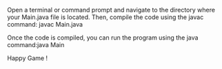 Open a terminal or command prompt and navigate to the directory where your Main.java file is located. Then, compile the code using the javac command: javac Main.java

Once the code is compiled, you can run the program using the java command:java Main

Happy Game !
